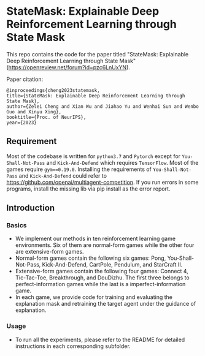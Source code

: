 # StateMask: Explainable Deep Reinforcement Learning through State Mask

This repo contains the code for the paper titled "StateMask: Explainable Deep Reinforcement Learning through State Mask" (https://openreview.net/forum?id=pzc6LnUxYN).

Paper citation:
```
@inproceedings{cheng2023statemask,
title={StateMask: Explainable Deep Reinforcement Learning through State Mask},
author={Zelei Cheng and Xian Wu and Jiahao Yu and Wenhai Sun and Wenbo Guo and Xinyu Xing},
booktitle={Proc. of NeurIPS},
year={2023}
```

## Requirement
Most of the codebase is written for ```python3.7``` and ```Pytorch``` except for `You-Shall-Not-Pass` and `Kick-And-Defend` which requires `TensorFlow`. Most of the games require `gym==0.19.0`. Installing the requirements of `You-Shall-Not-Pass` and `Kick-And-Defend` could refer to https://github.com/openai/multiagent-competition. If you run errors in some programs, install the missing lib via pip install as the error report. 

## Introduction
### Basics
- We implement our methods in ten reinforcement learning game environments. Six of them are normal-form games while the other four are extensive-form games.
- Normal-form games contain the following six games: Pong, You-Shall-Not-Pass, Kick-And-Defend, CartPole, Pendulum, and StarCraft II.
- Extensive-form games contain the following four games: Connect 4, Tic-Tac-Toe, Breakthrough, and DouDizhu. The first three belongs to perfect-information games while the last is a imperfect-information game.
- In each game, we provide code for training and evaluating the explanation mask and retraining the target agent under the guidance of explanation.

### Usage
- To run all the experiments, please refer to the README for detailed instructions in each corresponding subfolder.

